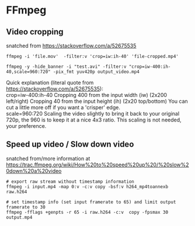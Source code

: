 # FFmpeg

## Video cropping

snatched from <https://stackoverflow.com/a/52675535>

```text
ffmpeg -i 'file.mov'  -filter:v 'crop=iw:ih-40' 'file-cropped.mp4'
```

`ffmpeg -y -hide_banner -i "test.avi" -filter:v "crop=iw-400:ih-40,scale=960:720" -pix_fmt yuv420p output_video.mp4`

Quick explanation (literal quote from <https://stackoverflow.com/a/52675535>):  
crop=iw-400:ih-40 Cropping 400 from the input width
(iw) (2x200 left/right) Cropping 40 from the input height
(ih) (2x20 top/bottom) You can cut a little more off if
you want a 'crisper' edge.  
scale=960:720 Scaling the video slightly to bring it back to
your original 720p, the 960 is to keep it at a nice 4x3 ratio.
This scaling is not needed, your preference.  

## Speed up video / Slow down video

snatched from/more information at <https://trac.ffmpeg.org/wiki/How%20to%20speed%20up%20/%20slow%20down%20a%20video>

```text
# export raw stream without timestamp information
ffmpeg -i input.mp4 -map 0:v -c:v copy -bsf:v h264_mp4toannexb raw.h264

# set timestamp info (set input framerate to 65) and limit output framerate to 30
ffmpeg -fflags +genpts -r 65 -i raw.h264 -c:v  copy -fpsmax 30 output.mp4
```
